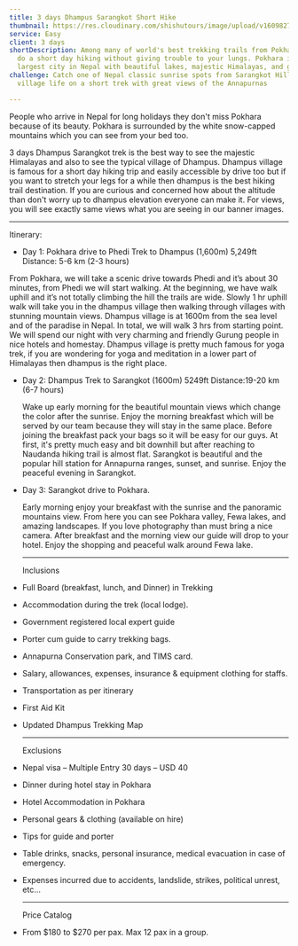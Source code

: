 ```yaml
---
title: 3 days Dhampus Sarangkot Short Hike
thumbnail: https://res.cloudinary.com/shishutours/image/upload/v1609827155/Sarangkot%2C%20Pokhara%2033700%2C%20Nepal.jpg
service: Easy
client: 3 days
shortDescription: Among many of world's best trekking trails from Pokhara, you can
  do a short day hiking without giving trouble to your lungs. Pokhara is one of the
  largest city in Nepal with beautiful lakes, majestic Himalayas, and greenery hills
challenge: Catch one of Nepal classic sunrise spots from Sarangkot Hill and experience
  village life on a short trek with great views of the Annapurnas

---
```

People who arrive in Nepal for long holidays they don't miss Pokhara because of its beauty. Pokhara is surrounded by the white snow-capped mountains which you can see from your bed too.

3 days Dhampus Sarangkot trek is the best way to see the majestic Himalayas and also to see the typical village of Dhampus. Dhampus village is famous for a short day hiking trip and easily accessible by drive too but if you want to stretch your legs for a while then dhampus is the best hiking trail destination. If you are curious and concerned how about the altitude than don't worry up to dhampus elevation everyone can make it. For views, you will see exactly same views what you are seeing in our banner images.

***
Itinerary:

* Day 1: Pokhara drive to Phedi Trek to Dhampus (1,600m) 5,249ft Distance: 5-6 km (2-3 hours)

From Pokhara, we will take a scenic drive towards Phedi and it’s about 30 minutes, from Phedi we will start walking. At the beginning, we have walk uphill and it’s not totally climbing the hill the trails are wide. Slowly 1 hr uphill walk will take you in the dhampus village then walking through villages with stunning mountain views. Dhampus village is at 1600m from the sea level and of the paradise in Nepal. In total, we will walk 3 hrs from starting point. We will spend our night with very charming and friendly Gurung people in nice hotels and homestay. Dhampus village is pretty much famous for yoga trek, if you are wondering for yoga and meditation in a lower part of Himalayas then dhampus is the right place.

* Day 2: Dhampus Trek to Sarangkot (1600m) 5249ft Distance:19-20 km (6-7 hours)

  Wake up early morning for the beautiful mountain views which change the color after the sunrise. Enjoy the morning breakfast which will be served by our team because they will stay in the same place. Before joining the breakfast pack your bags so it will be easy for our guys. At first, it's pretty much easy and bit downhill but after reaching to Naudanda hiking trail is almost flat. Sarangkot is beautiful and the popular hill station for Annapurna ranges, sunset, and sunrise. Enjoy the peaceful evening in Sarangkot.
* Day 3: Sarangkot drive to Pokhara.

  Early morning enjoy your breakfast with the sunrise and the panoramic mountains view. From here you can see Pokhara valley, Fewa lakes, and amazing landscapes. If you love photography than must bring a nice camera. After breakfast and the morning view our guide will drop to your hotel. Enjoy the shopping and peaceful walk around Fewa lake.

  ***

  Inclusions
* Full Board (breakfast, lunch, and Dinner) in Trekking
* Accommodation during the trek (local lodge).
* Government registered local expert guide
* Porter cum guide to carry trekking bags.
* Annapurna Conservation park, and TIMS card.
* Salary, allowances, expenses, insurance & equipment clothing for staffs.
* Transportation as per itinerary
* First Aid Kit
* Updated Dhampus Trekking Map

  ***

  Exclusions
* Nepal visa – Multiple Entry 30 days – USD 40
* Dinner during hotel stay in Pokhara
* Hotel Accommodation in Pokhara
* Personal gears & clothing (available on hire)
* Tips for guide and porter
* Table drinks, snacks, personal insurance, medical evacuation in case of emergency.
* Expenses incurred due to accidents, landslide, strikes, political unrest, etc…

  ***

  Price Catalog
* From $180 to $270 per pax. Max 12 pax in a group.

